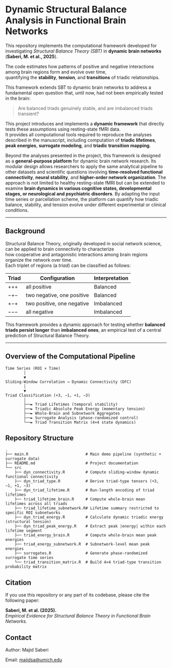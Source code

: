 # Dynamic Structural Balance Analysis in Functional Brain Networks

This repository implements the computational framework developed for investigating *Structural Balance Theory (SBT)* in **dynamic brain networks**  (**Saberi, M. et al., 2025**).

The code estimates how patterns of positive and negative interactions among brain regions form and evolve over time,  
quantifying the **stability**, **tension**, and **transitions** of triadic relationships.

This framework extends SBT to dynamic brain networks to address a fundamental open question that, until now, had not been empirically tested in the brain:  
> Are balanced triads genuinely stable, and are imbalanced triads transient?

This project introduces and implements a **dynamic framework** that directly tests these assumptions using resting-state fMRI data.  
It provides all computational tools required to reproduce the analyses described in the manuscript, including computation of **triadic lifetimes**, **peak energies**, **surrogate modeling**, and **triadic transition mapping**.

Beyond the analyses presented in the project, this framework is designed as a **general-purpose platform** for dynamic brain network research. Its modular design allows researchers to apply the same analytical pipeline to other datasets and scientific questions involving **time-resolved functional connectivity**, **neural stability**, and **higher-order network organization**. The approach is not limited to healthy resting-state fMRI but can be extended to examine **brain dynamics in various cognitive states, developmental stages, or neurological and psychiatric disorders**. By adapting the input time series or parcellation scheme, the platform can quantify how triadic balance, stability, and tension evolve under different experimental or clinical conditions.

---

## Background

Structural Balance Theory, originally developed in social network science, can be applied to brain connectivity to characterize  
how cooperative and antagonistic interactions among brain regions organize the network over time.  
Each triplet of regions (a *triad*) can be classified as follows:

| Triad | Configuration | Interpretation |
|-------|----------------|----------------|
| +++ | all positive | Balanced |
| −+− | two negative, one positive | Balanced |
| +−+ | two positive, one negative | Imbalanced |
| −−− | all negative | Imbalanced |

This framework provides a dynamic approach for testing whether **balanced triads persist longer** than **imbalanced ones**,  an empirical test of a central prediction of Structural Balance Theory.

---

## Overview of the Computational Pipeline

```text
Time Series (ROI × Time)
        │
        ▼
Sliding-Window Correlation → Dynamic Connectivity (DFC)
        │
        ▼
Triad Classification (+3, −1, +1, −3)
        │
        ├──► Triad Lifetimes (temporal stability)
        ├──► Triadic Absolute Peak Energy (momentary tension)
        ├──► Whole-Brain and Subnetwork Aggregates
        ├──► Surrogate Analysis (phase-randomized control)
        └──► Triad Transition Matrix (4×4 state dynamics)

```

## Repository Structure

```text
.
├── main.R                         # Main demo pipeline (synthetic + surrogate data)
├── README.md                      # Project documentation
└── src
    ├── dyn_connectivity.R         # Compute sliding-window dynamic functional connectivity
    ├── dyn_triad_type.R           # Derive triad-type tensors (+3, −1, +1, −3)
    ├── dyn_triad_lifetime.R       # Run-length encoding of triad lifetimes
    ├── triad_lifetime_brain.R     # Compute whole-brain mean lifetimes across all triads
    ├── triad_lifetime_subnetwork.R# Lifetime summary restricted to specific ROI subnetworks
    ├── dyn_triad_energy.R         # Calculate dynamic triadic energy (structural tension)
    ├── dyn_triad_peak_energy.R    # Extract peak |energy| within each lifetime segment
    ├── triad_energy_brain.R       # Compute whole-brain mean peak energies
    ├── triad_energy_subnetwork.R  # Subnetwork-level mean peak energies
    ├── surrogates.R               # Generate phase-randomized surrogate time series
    └── triad_transition_matrix.R  # Build 4×4 triad-type transition probability matrix

```

## Citation

If you use this repository or any part of its codebase, please cite the following paper:

**Saberi, M. et al. (2025).**  
*Empirical Evidence for Structural Balance Theory in Functional Brain Networks.*

## Contact

Author: Majid Saberi

Email: majidsa@umich.edu
